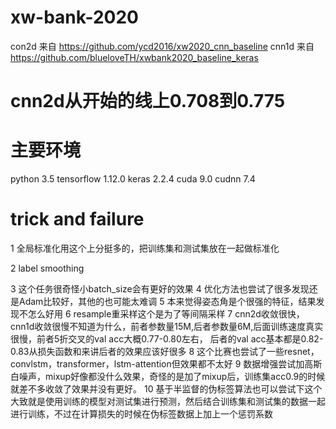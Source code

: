 # xw-bank-2020

con2d 来自 https://github.com/ycd2016/xw2020_cnn_baseline
cnn1d 来自 https://github.com/blueloveTH/xwbank2020_baseline_keras

# cnn2d从开始的线上0.708到0.775

# 主要环境
python 3.5
tensorflow 1.12.0
keras 2.2.4
cuda 9.0
cudnn 7.4


# trick and failure

1 全局标准化用这个上分挺多的，把训练集和测试集放在一起做标准化

2 label smoothing

3 这个任务很奇怪小batch_size会有更好的效果
4 优化方法也尝试了很多发现还是Adam比较好，其他的也可能太难调
5 本来觉得姿态角是个很强的特征，结果发现不怎么好用
6 resample重采样这个是为了等间隔采样
7 cnn2d收敛很快，cnn1d收敛很慢不知道为什么，前者参数量15M,后者参数量6M,后面训练速度真实很慢，前者5折交叉的val acc大概0.77-0.80左右，
  后者的val acc基本都是0.82-0.83从损失函数和来讲后者的效果应该好很多
8 这个比赛也尝试了一些resnet，convlstm，transformer，lstm-attention但效果都不太好
9 数据增强尝试加高斯白噪声，mixup好像都没什么效果，奇怪的是加了mixup后，训练集acc0.9的时候就差不多收敛了效果并没有更好。
10 基于半监督的伪标签算法也可以尝试下这个大致就是使用训练的模型对测试集进行预测，然后结合训练集和测试集的数据一起进行训练，不过在计算损失的时候在伪标签数据上加上一个惩罚系数
